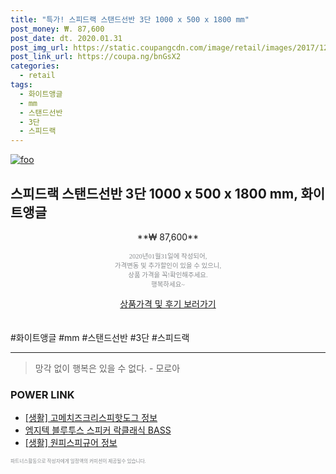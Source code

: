 ```yaml
--- 
title: "특가! 스피드랙 스탠드선반 3단 1000 x 500 x 1800 mm" 
post_money: ₩. 87,600 
post_date: dt. 2020.01.31 
post_img_url: https://static.coupangcdn.com/image/retail/images/2017/12/12/17/2/df0d3ef0-48cd-4385-8f79-0176b12634b4.jpg 
post_link_url: https://coupa.ng/bnGsX2 
categories: 
  - retail 
tags: 
  - 화이트앵글 
  - mm 
  - 스탠드선반 
  - 3단 
  - 스피드랙 
--- 
```

[![foo](https://static.coupangcdn.com/image/retail/images/2017/12/12/17/2/df0d3ef0-48cd-4385-8f79-0176b12634b4.jpg)](https://coupa.ng/bnGsX2) 

## 스피드랙 스탠드선반 3단 1000 x 500 x 1800 mm, 화이트앵글 
<p style="text-align: center;">**₩ 87,600**</p> 
<p style="text-align: center;"><span style="color: #898c8f; font-family: Georgia,Times,serif; font-size: 0.75em;">2020년01월31일에 작성되어, <br>가격변동 및 추가할인이 있을 수 있으니,<br> 상품 가격을 꼭!확인해주세요.<br>행복하세요~</span> 
</p>	 
<div markdown="0" style="text-align: center;"><a href="https://coupa.ng/bnGsX2" class="btn btn--success">상품가격 및 후기 보러가기</a></div> 
<br><br> 
  #화이트앵글 #mm #스탠드선반 #3단 #스피드랙 
<hr> 

> 망각 없이 행복은 있을 수 없다. - 모로아 


### POWER LINK

* <a href="https://blog.naver.com/sakai111/221765004113" target="_blank"> [생활] 고메치즈크리스피핫도그 정보 </a>
* <a href="https://blog.naver.com/fasyy4321/221780289193" target="_blank">엠지텍 블루투스 스피커 락클래식 BASS</a>
* <a href="https://blog.naver.com/santokki14/221770471647" target="_blank"> [생활] 원피스피규어 정보 </a>

<span style="color: #898c8f; font-family: Georgia,Times,serif; font-size: 0.55em;">파트너스활동으로 작성자에게 일정액의 커미션이 제공될수 있습니다.</span> 
